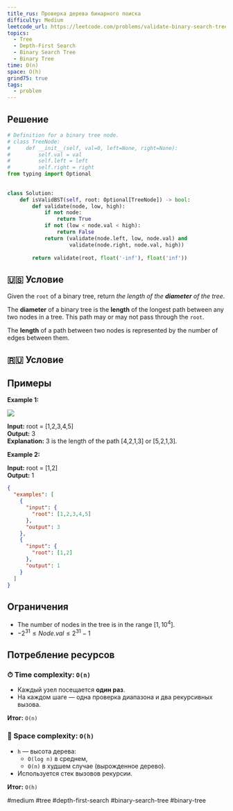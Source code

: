 ```yaml
---
title_rus: Проверка дерева бинарного поиска
difficulty: Medium
leetcode_url: https://leetcode.com/problems/validate-binary-search-tree/
topics:
  - Tree
  - Depth-First Search
  - Binary Search Tree
  - Binary Tree
time: O(n)
space: O(h)
grind75: true
tags:
  - problem
---
```


## Решение

```python
# Definition for a binary tree node.  
# class TreeNode:  
#     def __init__(self, val=0, left=None, right=None):  
#         self.val = val  
#         self.left = left  
#         self.right = right  
from typing import Optional  
  
  
class Solution:  
    def isValidBST(self, root: Optional[TreeNode]) -> bool:  
        def validate(node, low, high):  
            if not node:  
                return True  
            if not (low < node.val < high):  
                return False  
            return (validate(node.left, low, node.val) and  
                    validate(node.right, node.val, high))  
  
        return validate(root, float('-inf'), float('inf'))
```

## 🇺🇸 Условие

Given the `root` of a binary tree, return _the length of the **diameter** of the tree_.

The **diameter** of a binary tree is the **length** of the longest path between any two nodes in a tree. This path may or may not pass through the `root`.

The **length** of a path between two nodes is represented by the number of edges between them.

## 🇷🇺 Условие

<!-- Место для вставки перевода на русском языке -->

## Примеры

**Example 1:**

![](https://assets.leetcode.com/uploads/2021/03/06/diamtree.jpg)

**Input:** root = [1,2,3,4,5]  
**Output:** 3  
**Explanation:** 3 is the length of the path [4,2,1,3] or [5,2,1,3].  

**Example 2:**

**Input:** root = [1,2]  
**Output:** 1  

```json
{
  "examples": [
    {
      "input": {
        "root": [1,2,3,4,5]
      },
      "output": 3
    },
    {
      "input": {
        "root": [1,2]
      },
      "output": 1
    }
  ]
}
```

## Ограничения

- The number of nodes in the tree is in the range $[1, 10^4]$.
- $-2^{31} \leq Node.val \leq 2^{31} - 1$

## Потребление ресурсов
### ⏱ Time complexity: `O(n)`

- Каждый узел посещается **один раз**.
- На каждом шаге — одна проверка диапазона и два рекурсивных вызова.

**Итог:** `O(n)`

### 🧠 Space complexity: `O(h)`

- `h` — высота дерева:
    - `O(log n)` в среднем,
    - `O(n)` в худшем случае (вырожденное дерево).
- Используется стек вызовов рекурсии.

**Итог:** `O(h)`

#medium #tree #depth-first-search #binary-search-tree #binary-tree
